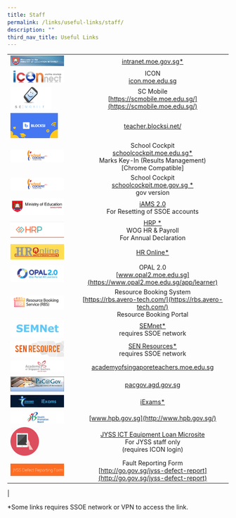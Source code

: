 ```yaml
---
title: Staff
permalink: /links/useful-links/staff/
description: ""
third_nav_title: Useful Links
---
```

|  |  |
|---|:---:|
| <img src="/images/useful%20link%20staff%201.jpg" style="width:85%"> | [intranet.moe.gov.sg*](intranet.moe.gov.sg) |
| <img src="/images/useful%20link%20staff%202.jpg" style="width:85%"> | ICON<br>[icon.moe.edu.sg](icon.moe.edu.sg) |
| <img src="/images/useful%20link%20staff%203.png" style="width:65%"> | SC Mobile<br> [https://scmobile.moe.edu.sg/](https://scmobile.moe.edu.sg/) |
| <img src="/images/useful%20link%20staff%204.png" style="width:75%"> | [teacher.blocksi.net/](teacher.blocksi.net/) |
| <img src="/images/useful%20link%20staff%205.jpg" style="width:85%"> | School Cockpit<br>[schoolcockpit.moe.edu.sg*](schoolcockpit.moe.edu.sg)<br>Marks Key-In (Results Management)<br>[Chrome Compatible] |
| <img src="/images/useful%20link%20staff%206.jpg" style="width:85%"> | School Cockpit<br>[schoolcockpit.moe.gov.sg *](schoolcockpit.moe.gov.sg)<br>gov version |
| <img src="/images/useful%20link%20staff%207.png" style="width:85%"> | [iAMS 2.0](https://access.moe.edu.sg/login/login.jsp)<br>For Resetting of SSOE accounts<br>  |
| <img src="/images/useful%20link%20staff%208.png" style="width:85%">  | [HRP *](https://www.hrp.gov.sg/hrp/#/)<br>WOG HR &amp; Payroll<br>For Annual Declaration |
| <img src="/images/useful%20link%20staff%209.jpg" style="width:85%"> | [HR Online*](http://intranet.moe.gov.sg/hronline/Pages/Home.aspx)  |
| <img src="/images/useful%20link%20staff%2010.png" style="width:85%"> | OPAL 2.0<br>[www.opal2.moe.edu.sg](https://www.opal2.moe.edu.sg/app/learner)<br> |
| <img src="/images/useful%20link%20staff%2011.png" style="width:85%">  | Resource Booking System<br>[https://rbs.avero-tech.com/](https://rbs.avero-tech.com/)<br>Resource Booking Portal |
| <img src="/images/useful%20link%20staff%2012.jpeg" style="width:85%"> | [SEMnet*](https://semnet.moe.gov.sg/resources/Pages/ResourcesMain.aspx)<br> requires SSOE network |
| <img src="/images/useful%20link%20staff%2013.jpg" style="width:85%"> | [SEN Resources*](https://intranet.moe.gov.sg/Send/Pages/SEN_Resource_portal.aspx)<br>requires SSOE network  |
| <img src="/images/useful%20link%20staff%2014.jpg" style="width:85%"> | [academyofsingaporeteachers.moe.edu.sg](https://academyofsingaporeteachers.moe.edu.sg/)  |
| <img src="/images/useful%20link%20staff%2015.jpg" style="width:85%"> | [pacgov.agd.gov.sg](https://pacgov.agd.gov.sg/)  |
| <img src="/images/useful%20link%20staff%2016.jpg" style="width:85%"> | [iExams*](https://iexams.seab.gov.sg/sso/login?service=https%3A%2F%2Fiexams.seab.gov.sg%2Fsso%2Foauth2.0%2FcallbackAuthorize%3Fclient_id%3Diexams2-prod%26redirect_uri%3Dhttps%253A%252F%252Fiexams.seab.gov.sg%252Fiexams2%252Flogin%252Foauth2%252Fcode%252Fiexams2-prod%26response_type%3Dcode%26client_name%3DCasOAuthClient)  |
| <img src="/images/useful%20link%20staff%2017.jpg" style="width:85%"> | [www.hpb.gov.sg](http://www.hpb.gov.sg/)  |
| <img src="/images/useful%20link%20staff%2018.png" style="width:45%"> | [JYSS ICT Equipment Loan Microsite](https://sites.google.com/s/1WJg6cklbKxubTwjP4pgg1Gp4MPpJEfX8/p/1Q3pEIditGDOX9uafwzIoI0BrX_zuks6A/edit)<br>For JYSS staff only<br>(requires ICON login) |
|  <img src="/images/useful%20link%20staff%2019.png" style="width:85%"> | Fault Reporting Form<br>[http://go.gov.sg/jyss-defect-report](http://go.gov.sg/jyss-defect-report)  |
|

\*Some links requires SSOE network or VPN to access the link.